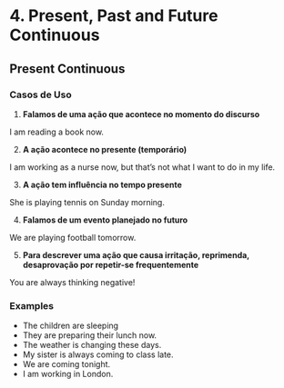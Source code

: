 # 4. Present, Past and Future Continuous

## Present Continuous

### Casos de Uso

1. **Falamos de uma ação que acontece no momento do discurso**

I am reading a book now.

2. **A ação acontece no presente (temporário)**

I am working as a nurse now, but that’s not what I want to do in my life.

3. **A ação tem influência no tempo presente**

She is playing tennis on Sunday morning.

4. **Falamos de um evento planejado no futuro**

We are playing football tomorrow.

5. **Para descrever uma ação que causa irritação, reprimenda, desaprovação por repetir-se frequentemente**

You are always thinking negative!

### Examples

- The children are sleeping
- They are preparing their lunch now.
- The weather is changing these days.
- My sister is always coming to class late.
- We are coming tonight.
- I am working in London.